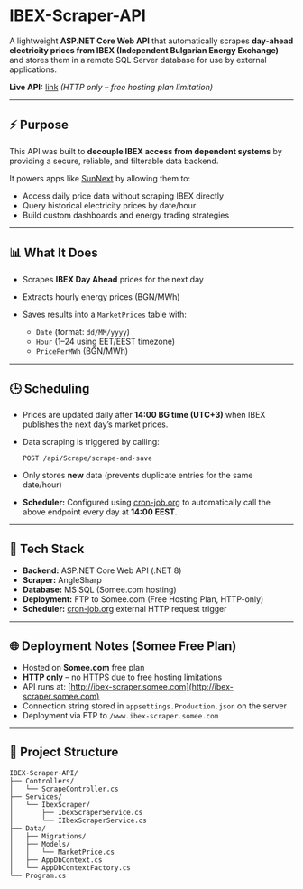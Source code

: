 # IBEX-Scraper-API

A lightweight **ASP.NET Core Web API** that automatically scrapes **day-ahead electricity prices from IBEX (Independent Bulgarian Energy Exchange)** and stores them in a remote SQL Server database for use by external applications.

**Live API:** [link](http://ibex-scraper.somee.com/swagger/index.html)  *(HTTP only – free hosting plan limitation)*

---

## ⚡ Purpose

This API was built to **decouple IBEX access from dependent systems** by providing a secure, reliable, and filterable data backend.

It powers apps like [SunNext](https://github.com/JacksonJS12/SunNext) by allowing them to:

* Access daily price data without scraping IBEX directly
* Query historical electricity prices by date/hour
* Build custom dashboards and energy trading strategies

---

## 📊 What It Does

* Scrapes **IBEX Day Ahead** prices for the next day
* Extracts hourly energy prices (BGN/MWh)
* Saves results into a `MarketPrices` table with:

  * `Date` (format: `dd/MM/yyyy`)
  * `Hour` (1–24 using EET/EEST timezone)
  * `PricePerMWh` (BGN/MWh)

---

## 🕒 Scheduling

* Prices are updated daily after **14:00 BG time (UTC+3)** when IBEX publishes the next day’s market prices.
* Data scraping is triggered by calling:

  ```
  POST /api/Scrape/scrape-and-save
  ```
* Only stores **new** data (prevents duplicate entries for the same date/hour)
* **Scheduler:** Configured using [cron-job.org](https://cron-job.org) to automatically call the above endpoint every day at **14:00 EEST**.

---

## 🧱 Tech Stack

* **Backend:** ASP.NET Core Web API (.NET 8)
* **Scraper:** AngleSharp
* **Database:** MS SQL (Somee.com hosting)
* **Deployment:** FTP to Somee.com (Free Hosting Plan, HTTP-only)
* **Scheduler:** [cron-job.org](https://cron-job.org) external HTTP request trigger

---

## 🌐 Deployment Notes (Somee Free Plan)

* Hosted on **Somee.com** free plan
* **HTTP only** – no HTTPS due to free hosting limitations
* API runs at: [http://ibex-scraper.somee.com](http://ibex-scraper.somee.com)
* Connection string stored in `appsettings.Production.json` on the server
* Deployment via FTP to `/www.ibex-scraper.somee.com`

---

## 📁 Project Structure

```
IBEX-Scraper-API/
├── Controllers/
│   └── ScrapeController.cs
├── Services/
│   └── IbexScraper/
│       ├── IbexScraperService.cs
│       └── IIbexScraperService.cs
├── Data/
│   ├── Migrations/
│   ├── Models/
│   │   └── MarketPrice.cs
│   ├── AppDbContext.cs
│   └── AppDbContextFactory.cs
└── Program.cs
```


